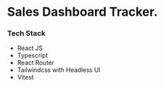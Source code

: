 # Sales Dashboard Tracker.

### Tech Stack

- React JS
- Typescript
- React Router
- Tailwindcss with Headless UI
- Vitest

